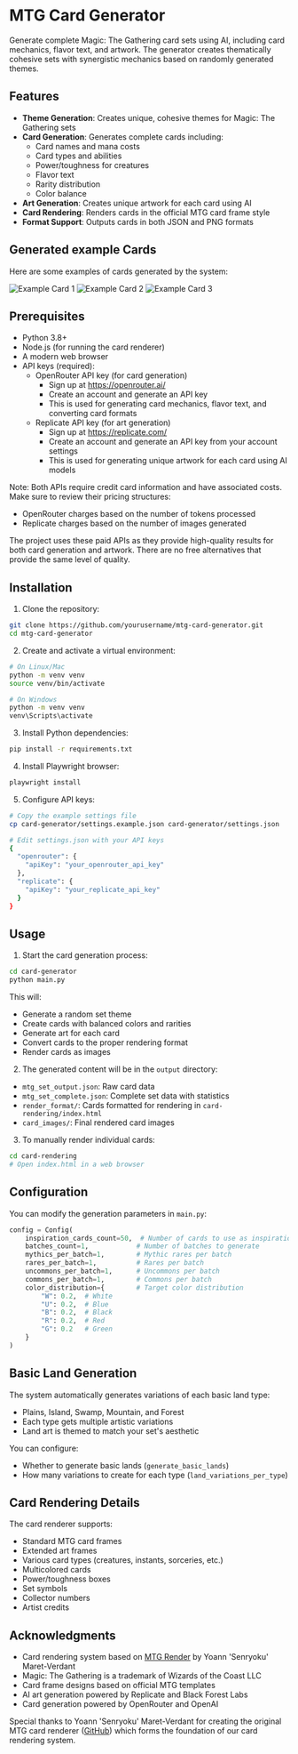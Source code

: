 # MTG Card Generator

Generate complete Magic: The Gathering card sets using AI, including card mechanics, flavor text, and artwork. The generator creates thematically cohesive sets with synergistic mechanics based on randomly generated themes.

## Features

- **Theme Generation**: Creates unique, cohesive themes for Magic: The Gathering sets
- **Card Generation**: Generates complete cards including:
  - Card names and mana costs
  - Card types and abilities
  - Power/toughness for creatures
  - Flavor text
  - Rarity distribution
  - Color balance
- **Art Generation**: Creates unique artwork for each card using AI
- **Card Rendering**: Renders cards in the official MTG card frame style
- **Format Support**: Outputs cards in both JSON and PNG formats

## Generated example Cards

Here are some examples of cards generated by the system:

![Example Card 1](example-cards/example1.png)
![Example Card 2](example-cards/example2.png)
![Example Card 3](example-cards/example3.png)

## Prerequisites

- Python 3.8+
- Node.js (for running the card renderer)
- A modern web browser
- API keys (required):
  - OpenRouter API key (for card generation)
    - Sign up at https://openrouter.ai/
    - Create an account and generate an API key
    - This is used for generating card mechanics, flavor text, and converting card formats
  - Replicate API key (for art generation)
    - Sign up at https://replicate.com/
    - Create an account and generate an API key from your account settings
    - This is used for generating unique artwork for each card using AI models
  
Note: Both APIs require credit card information and have associated costs. Make sure to review their pricing structures:
- OpenRouter charges based on the number of tokens processed
- Replicate charges based on the number of images generated

The project uses these paid APIs as they provide high-quality results for both card generation and artwork. There are no free alternatives that provide the same level of quality.

## Installation

1. Clone the repository:
```bash
git clone https://github.com/yourusername/mtg-card-generator.git
cd mtg-card-generator
```

2. Create and activate a virtual environment:
```bash
# On Linux/Mac
python -m venv venv
source venv/bin/activate

# On Windows
python -m venv venv
venv\Scripts\activate
```

3. Install Python dependencies:
```bash
pip install -r requirements.txt
```

4. Install Playwright browser:
```bash
playwright install
```

5. Configure API keys:
```bash
# Copy the example settings file
cp card-generator/settings.example.json card-generator/settings.json

# Edit settings.json with your API keys
{
  "openrouter": {
    "apiKey": "your_openrouter_api_key"
  },
  "replicate": {
    "apiKey": "your_replicate_api_key"
  }
}
```

## Usage

1. Start the card generation process:
```bash
cd card-generator
python main.py
```

This will:
- Generate a random set theme
- Create cards with balanced colors and rarities
- Generate art for each card
- Convert cards to the proper rendering format
- Render cards as images

2. The generated content will be in the `output` directory:
- `mtg_set_output.json`: Raw card data
- `mtg_set_complete.json`: Complete set data with statistics
- `render_format/`: Cards formatted for rendering in `card-rendering/index.html`
- `card_images/`: Final rendered card images

3. To manually render individual cards:
```bash
cd card-rendering
# Open index.html in a web browser
```

## Configuration

You can modify the generation parameters in `main.py`:

```python
config = Config(
    inspiration_cards_count=50,  # Number of cards to use as inspiration
    batches_count=1,            # Number of batches to generate
    mythics_per_batch=1,        # Mythic rares per batch
    rares_per_batch=1,          # Rares per batch
    uncommons_per_batch=1,      # Uncommons per batch
    commons_per_batch=1,        # Commons per batch
    color_distribution={        # Target color distribution
        "W": 0.2,  # White
        "U": 0.2,  # Blue
        "B": 0.2,  # Black
        "R": 0.2,  # Red
        "G": 0.2   # Green
    }
)
```

## Basic Land Generation

The system automatically generates variations of each basic land type:

- Plains, Island, Swamp, Mountain, and Forest
- Each type gets multiple artistic variations
- Land art is themed to match your set's aesthetic

You can configure:

- Whether to generate basic lands (`generate_basic_lands`)
- How many variations to create for each type (`land_variations_per_type`)

## Card Rendering Details

The card renderer supports:
- Standard MTG card frames
- Extended art frames
- Various card types (creatures, instants, sorceries, etc.)
- Multicolored cards
- Power/toughness boxes
- Set symbols
- Collector numbers
- Artist credits

## Acknowledgments

- Card rendering system based on [MTG Render](https://www.mtgrender.tk/) by Yoann 'Senryoku' Maret-Verdant
- Magic: The Gathering is a trademark of Wizards of the Coast LLC
- Card frame designs based on official MTG templates
- AI art generation powered by Replicate and Black Forest Labs
- Card generation powered by OpenRouter and OpenAI

Special thanks to Yoann 'Senryoku' Maret-Verdant for creating the original MTG card renderer ([GitHub](https://github.com/Senryoku)) which forms the foundation of our card rendering system.